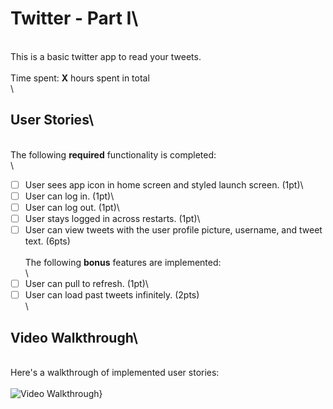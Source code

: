 # Twitter - Part I\
\
This is a basic twitter app to read your tweets.\
\
Time spent: **X** hours spent in total\
\
## User Stories\
\
The following **required** functionality is completed:\
\
- [ ] User sees app icon in home screen and styled launch screen. (1pt)\
- [ ] User can log in. (1pt)\
- [ ] User can log out. (1pt)\
- [ ] User stays logged in across restarts. (1pt)\
- [ ] User can view tweets with the user profile picture, username, and tweet text. (6pts)\
\
The following **bonus** features are implemented:\
\
- [ ] User can pull to refresh. (1pt)\
- [ ] User can load past tweets infinitely. (2pts)\
\
## Video Walkthrough\
\
Here's a walkthrough of implemented user stories:\
\
<img src='http://i.imgur.com/link/to/your/gif/file.gif' title='Video Walkthrough' width='' alt='Video Walkthrough' />}
